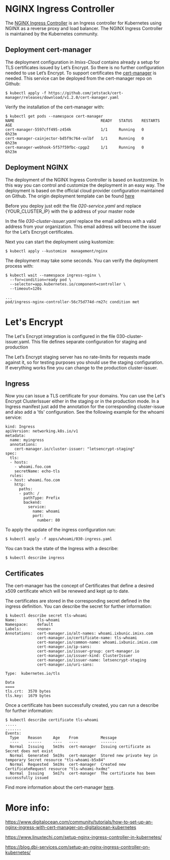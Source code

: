 # NGINX Ingress Controller

The [NGINX Ingress Controller](https://github.com/kubernetes/ingress-nginx)  is an Ingress controller for Kubernetes using NGINX as a reverse proxy and load balancer.
The NGINX Ingress Controller is maintained by the Kubernetes community.


## Deployment cert-manager

The deployment configuration in *Imixs-Cloud* contains already a setup for TLS certificates issued by Let’s Encrypt. So there is no further configuration needed to use Let’s Encrypt. To support certificates the [cert-manager](https://cert-manager.io) is needed. This service can be deployed from the cert-manager repo on Github:

	$ kubectl apply -f https://github.com/jetstack/cert-manager/releases/download/v1.2.0/cert-manager.yaml

Verify the installation of the cert-manager with:

	$ kubectl get pods --namespace cert-manager
	NAME                                      READY   STATUS    RESTARTS   AGE
	cert-manager-5597cff495-z454k             1/1     Running   0          6h23m
	cert-manager-cainjector-bd5f9c764-vxlbf   1/1     Running   0          6h23m
	cert-manager-webhook-5f57f59fbc-cpgp2     1/1     Running   0          6h23m


## Deployment NGINX

The deployment of the NGINX Ingress Controller is based on kustzomize. In this way you can control and customize the deployment in an easy way. The deployment is based on the official cloud provider configuration maintained on Github. The origin deployment template can be found [here](https://raw.githubusercontent.com/kubernetes/ingress-nginx/controller-v0.43.0/deploy/static/provider/cloud/deploy.yaml)

Before you deploy just edit the file *020-service.yaml* and replace {YOUR_CLUSTER_IP} with the ip address of your master node

In the file *030-cluster-issuer.yaml* replace the email address with a valid address from your organization. This email address will become the issuer for the  Let’s Encrypt certificates.



Next you can start the deployment using kustomize:

	$ kubectl apply --kustomize  management/nginx
	
The deployment may take some seconds. You can verify the deployment process with: 	
		
	$ kubectl wait --namespace ingress-nginx \
	  --for=condition=ready pod \
	  --selector=app.kubernetes.io/component=controller \
	  --timeout=120s
	  
	...
	pod/ingress-nginx-controller-56c75d774d-rm27c condition met



# Let's Encrypt

The Let's Encrypt integration is configured in the file 030-cluster-issuer.yaml. This file defines separate configuration for staging and production

The Let’s Encrypt staging server has no rate-limits for requests made against it, so for testing purposes you should use the staging configuration. If everything works fine you can change to the production cluster-issuer.
 
 
## Ingress

Now you can issue a TLS certificate for your domains. You can use the Let's Encrypt ClusterIssuer either in the staging or in the production mode.
In a Ingress manifest just add the annotation for the corresponding cluster-issue and also add a 'tls' configuration. See the following example for the whoami service:

	kind: Ingress
	apiVersion: networking.k8s.io/v1
	metadata:
	  name: myingress
	  annotations:
	    cert-manager.io/cluster-issuer: "letsencrypt-staging"
	spec:
	  tls:
	  - hosts:
	    - whoami.foo.com
	    secretName: echo-tls
	  rules:
	  - host: whoami.foo.com
	    http:
	      paths:
	      - path: /
	        pathType: Prefix
	        backend:
	          service:
	            name: whoami
	            port:
	              number: 80


To apply the update of the ingress configuration run:

    $ kubectl apply -f apps/whoami/030-ingress.yaml


You can track the state of the Ingress with a describe:

    $ kubectl describe ingress


## Certificates

The cert-manager has the concept of Certificates that define a desired x509 certificate which will be renewed and kept up to date. 

The certificates are stored in the corresponding secret defined in the ingress definition. You can describe the secret for further information:

	$ kubectl describe secret tls-whoami
	Name:         tls-whoami
	Namespace:    default
	Labels:       <none>
	Annotations:  cert-manager.io/alt-names: whoami.ixbunic.imixs.com
	              cert-manager.io/certificate-name: tls-whoami
	              cert-manager.io/common-name: whoami.ixbunic.imixs.com
	              cert-manager.io/ip-sans: 
	              cert-manager.io/issuer-group: cert-manager.io
	              cert-manager.io/issuer-kind: ClusterIssuer
	              cert-manager.io/issuer-name: letsencrypt-staging
	              cert-manager.io/uri-sans: 
	
	Type:  kubernetes.io/tls
	
	Data
	====
	tls.crt:  3570 bytes
	tls.key:  1679 bytes
	

Once a certificate has been successfully created, you can run a describe for further information:

	$ kubectl describe certificate tls-whoami
	.....
	.......
	Events:
	  Type    Reason     Age    From          Message
	  ----    ------     ----   ----          -------
	  Normal  Issuing    5m19s  cert-manager  Issuing certificate as Secret does not exist
	  Normal  Generated  5m19s  cert-manager  Stored new private key in temporary Secret resource "tls-whoami-b5x84"
	  Normal  Requested  5m19s  cert-manager  Created new CertificateRequest resource "tls-whoami-hxdmz"
	  Normal  Issuing    5m17s  cert-manager  The certificate has been successfully issued


Find more information about the cert-manager [here](https://cert-manager.io/docs/concepts/certificate/). 



	
# More info:

https://www.digitalocean.com/community/tutorials/how-to-set-up-an-nginx-ingress-with-cert-manager-on-digitalocean-kubernetes

https://www.linuxtechi.com/setup-nginx-ingress-controller-in-kubernetes/

https://blog.dbi-services.com/setup-an-nginx-ingress-controller-on-kubernetes/